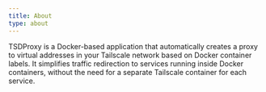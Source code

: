```yaml
---
title: About
type: about
---
```

TSDProxy is a Docker-based application that automatically creates a proxy to virtual addresses in your Tailscale network based on Docker container labels. It simplifies traffic redirection to services running inside Docker containers, without the need for a separate Tailscale container for each service.
